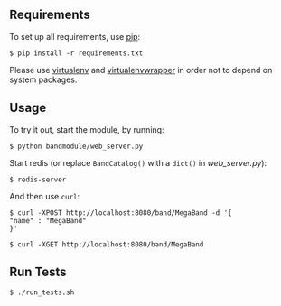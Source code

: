 ## Requirements

To set up all requirements, use [pip](http://www.pip-installer.org/en/latest/index.html):

    $ pip install -r requirements.txt

Please use [virtualenv](http://pypi.python.org/pypi/virtualenv) and [virtualenvwrapper](http://pypi.python.org/pypi/virtualenvwrapper) in order not to depend on system packages.

## Usage

To try it out, start the module, by running:

    $ python bandmodule/web_server.py

Start redis (or replace `BandCatalog()` with a `dict()` in *web_server.py*):

    $ redis-server

And then use `curl`:

    $ curl -XPOST http://localhost:8080/band/MegaBand -d '{
    "name" : "MegaBand"
    }'

    $ curl -XGET http://localhost:8080/band/MegaBand

## Run Tests

    $ ./run_tests.sh
